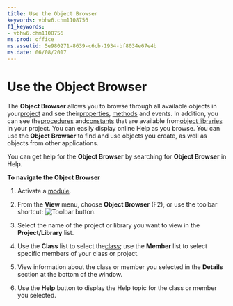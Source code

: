 ```yaml
---
title: Use the Object Browser
keywords: vbhw6.chm1108756
f1_keywords:
- vbhw6.chm1108756
ms.prod: office
ms.assetid: 5e980271-8639-c6cb-1934-bf8034e67e4b
ms.date: 06/08/2017
---
```



# Use the Object Browser

The  **Object Browser** allows you to browse through all available objects in your[project](../../Glossary/vbe-glossary.md) and see their[properties](../../Glossary/vbe-glossary.md), [methods](../../Glossary/vbe-glossary.md) and events. In addition, you can see the[procedures](../../Glossary/vbe-glossary.md) and[constants](../../Glossary/vbe-glossary.md) that are available from[object libraries](../../Glossary/vbe-glossary.md) in your project. You can easily display online Help as you browse. You can use the **Object Browser** to find and use objects you create, as well as objects from other applications.

You can get help for the  **Object Browser** by searching for **Object Browser** in Help.

 **To navigate the Object Browser**



1. Activate a [module](../../Glossary/vbe-glossary.md).
    
2. From the  **View** menu, choose **Object Browser** (F2), or use the toolbar shortcut:
![Toolbar button](../../../images/tbr_obbr_ZA01201718.gif).
    
3. Select the name of the project or library you want to view in the  **Project/Library** list.
    
4. Use the  **Class** list to select the[class](../../Glossary/vbe-glossary.md); use the  **Member** list to select specific members of your class or project.
    
5. View information about the class or member you selected in the  **Details** section at the bottom of the window.
    
6. Use the  **Help** button to display the Help topic for the class or member you selected.
    


